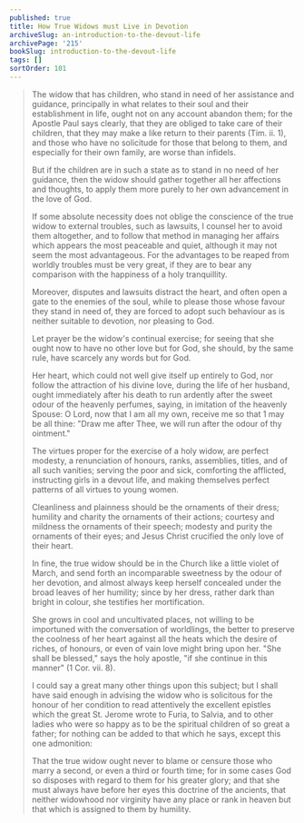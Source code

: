 ```yaml
---
published: true
title: How True Widows must Live in Devotion
archiveSlug: an-introduction-to-the-devout-life
archivePage: '215'
bookSlug: introduction-to-the-devout-life
tags: []
sortOrder: 101
---
```


> The widow that has children, who stand in need of her assistance and guidance, principally in what relates to their soul and their establishment in life, ought not on any account abandon them; for the Apostle Paul says clearly, that they are obliged to take care of their children, that they may make a like return to their parents (Tim. ii. 1), and those who have no solicitude for those that belong to them, and especially for their own family, are worse than infidels.
>
> But if the children are in such a state as to stand in no need of her guidance, then the widow should gather together all her affections and thoughts, to apply them more purely to her own advancement in the love of God.
>
> If some absolute necessity does not oblige the conscience of the true widow to external troubles, such as lawsuits, I counsel her to avoid them altogether, and to follow that method in managing her affairs which appears the most peaceable and quiet, although it may not seem the most advantageous. ​For the advantages to be reaped from worldly troubles must be very great, if they are to bear any comparison with the happiness of a holy tranquillity.
>
> Moreover, disputes and lawsuits distract the heart, and often open a gate to the enemies of the soul, while to please those whose favour they stand in need of, they are forced to adopt such behaviour as is neither suitable to devotion, nor pleasing to God.
>
> Let prayer be the widow's continual exercise; for seeing that she ought now to have no other love but for God, she should, by the same rule, have scarcely any words but for God.
>
> Her heart, which could not well give itself up entirely to God, nor follow the attraction of his divine love, during the life of her husband, ought immediately after his death to run ardently after the sweet odour of the heavenly perfumes, saying, in imitation of the heavenly Spouse: O Lord, now that I am all my own, receive me so that 1 may be all thine: "Draw me after Thee, we will run after the odour of thy ointment."
>
> The virtues proper for the exercise of a holy widow, are perfect modesty, a renunciation of honours, ranks, assemblies, titles, and of all such vanities; serving the poor and sick, comforting the afflicted, instructing girls in a devout life, and making themselves perfect patterns of all virtues to young women.
>
> Cleanliness and plainness should be the ornaments of their dress; humility and charity the ornaments of their actions; courtesy and mildness the ornaments of their speech; modesty and purity the ornaments of their eyes; and Jesus Christ crucified the only love of their heart.
>
> In fine, the true widow should be in the Church like a little violet of March, and send forth an incomparable sweetness by the odour of her devotion, and almost always keep herself concealed under the broad leaves of her humility; since by her dress, rather dark than bright in colour, she testifies her mortification.
>
> She grows in cool and uncultivated places, not willing to be importuned with the conversation of worldlings, the better to preserve the coolness of her heart against all the heats which the desire of riches, of honours, or even of vain love might bring upon her. "She shall be blessed," says the holy apostle, "if she continue in this manner" (1 Cor. vii. 8).
>
> I could say a great many other things upon this subject; but I shall have said enough in advising the widow who is solicitous for the honour of her condition to read attentively the excellent epistles which the great St. Jerome wrote to Furia, to Salvia, and to other ladies who were so happy as to be the spiritual children of so great a father; for nothing can be added to that which he says, except this one admonition:
>
> That the true widow ought never to blame or censure those who marry a second, or even a third or fourth time; for in some cases God so disposes with regard to them for his greater glory; and that she must always have before her eyes this doctrine of the ancients, that neither widowhood nor virginity have any place or rank in heaven but that which is assigned to them by humility.
